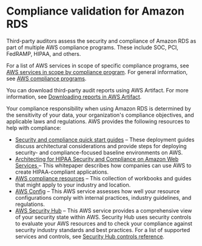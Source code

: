 # Compliance validation for Amazon RDS<a name="RDS-compliance"></a>

Third\-party auditors assess the security and compliance of Amazon RDS as part of multiple AWS compliance programs\. These include SOC, PCI, FedRAMP, HIPAA, and others\. 

For a list of AWS services in scope of specific compliance programs, see [AWS services in scope by compliance program](https://aws.amazon.com/compliance/services-in-scope/)\. For general information, see [AWS compliance programs](https://aws.amazon.com/compliance/programs/)\.

You can download third\-party audit reports using AWS Artifact\. For more information, see [Downloading reports in AWS Artifact](https://docs.aws.amazon.com/artifact/latest/ug/downloading-documents.html)\. 

Your compliance responsibility when using Amazon RDS is determined by the sensitivity of your data, your organization's compliance objectives, and applicable laws and regulations\. AWS provides the following resources to help with compliance: 
+ [Security and compliance quick start guides](https://aws.amazon.com/quickstart/?awsf.quickstart-homepage-filter=categories%23security-identity-compliance) – These deployment guides discuss architectural considerations and provide steps for deploying security\- and compliance\-focused baseline environments on AWS\.
+ [Architecting for HIPAA Security and Compliance on Amazon Web Services ](https://docs.aws.amazon.com/pdfs/whitepapers/latest/architecting-hipaa-security-and-compliance-on-aws/architecting-hipaa-security-and-compliance-on-aws.pdf) – This whitepaper describes how companies can use AWS to create HIPAA\-compliant applications\.
+ [AWS compliance resources](https://aws.amazon.com/compliance/resources/) – This collection of workbooks and guides that might apply to your industry and location\.
+ [AWS Config](https://docs.aws.amazon.com/config/latest/developerguide/evaluate-config.html) – This AWS service assesses how well your resource configurations comply with internal practices, industry guidelines, and regulations\.
+ [AWS Security Hub](https://docs.aws.amazon.com/securityhub/latest/userguide/what-is-securityhub.html) – This AWS service provides a comprehensive view of your security state within AWS\. Security Hub uses security controls to evaluate your AWS resources and to check your compliance against security industry standards and best practices\. For a list of supported services and controls, see [Security Hub controls reference](https://docs.aws.amazon.com/securityhub/latest/userguide/securityhub-controls-reference.html)\.